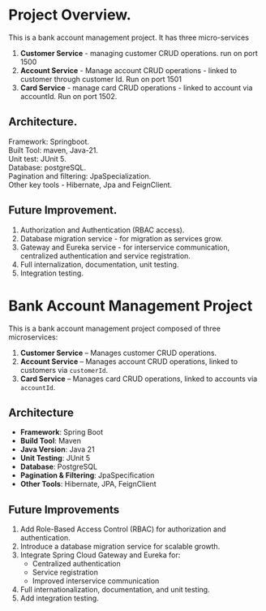 # Project Overview.  
This is a bank account management project. It has three micro-services
1. **Customer Service** - managing customer CRUD operations. run on port 1500
2. **Account Service** - Manage account CRUD operations - linked to customer through customer Id. Run on port 1501
3. **Card Service** - manage card CRUD operations - linked to account via accountId. Run on port 1502.

## Architecture.
Framework: Springboot.  
Built Tool: maven, Java-21.  
Unit test: JUnit 5.  
Database: postgreSQL.  
Pagination and filtering: JpaSpecialization.  
Other key tools - Hibernate, Jpa and FeignClient.  

## Future Improvement.  
1. Authorization and Authentication (RBAC access).  
2. Database migration service - for migration as services grow.  
3. Gateway and Eureka service - for interservice communication, centralized authentication and service registration.  
4. Full internalization, documentation, unit testing.  
5. Integration testing.  
# Bank Account Management Project

This is a bank account management project composed of three microservices:

1. **Customer Service** – Manages customer CRUD operations.
2. **Account Service** – Manages account CRUD operations, linked to customers via `customerId`.
3. **Card Service** – Manages card CRUD operations, linked to accounts via `accountId`.

## Architecture

- **Framework**: Spring Boot  
- **Build Tool**: Maven  
- **Java Version**: Java 21  
- **Unit Testing**: JUnit 5  
- **Database**: PostgreSQL  
- **Pagination & Filtering**: JpaSpecification  
- **Other Tools**: Hibernate, JPA, FeignClient  

## Future Improvements

1. Add Role-Based Access Control (RBAC) for authorization and authentication.
2. Introduce a database migration service for scalable growth.
3. Integrate Spring Cloud Gateway and Eureka for:
   - Centralized authentication
   - Service registration
   - Improved interservice communication
4. Full internationalization, documentation, and unit testing.
5. Add integration testing.
